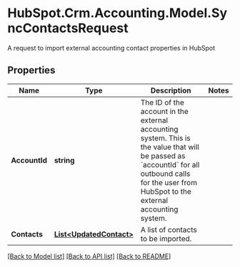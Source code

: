# HubSpot.Crm.Accounting.Model.SyncContactsRequest
A request to import external accounting contact properties in HubSpot

## Properties

Name | Type | Description | Notes
------------ | ------------- | ------------- | -------------
**AccountId** | **string** | The ID of the account in the external accounting system. This is the value that will be passed as &#x60;accountId&#x60; for all outbound calls for the user from HubSpot to the external accounting system. | 
**Contacts** | [**List&lt;UpdatedContact&gt;**](UpdatedContact.md) | A list of contacts to be imported. | 

[[Back to Model list]](../README.md#documentation-for-models) [[Back to API list]](../README.md#documentation-for-api-endpoints) [[Back to README]](../README.md)

